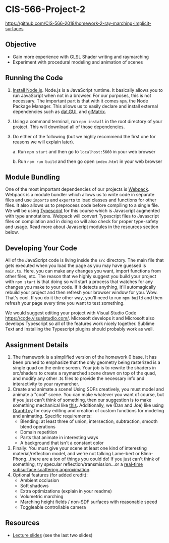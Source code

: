 # CIS-566-Project-2
https://github.com/CIS-566-2018/homework-2-ray-marching-implicit-surfaces

## Objective
- Gain more experience with GLSL Shader writing and raymarching
- Experiment with procedural modeling and animation of scenes

## Running the Code

1. [Install Node.js](https://nodejs.org/en/download/). Node.js is a JavaScript runtime. It basically allows you to run JavaScript when not in a browser. For our purposes, this is not necessary. The important part is that with it comes `npm`, the Node Package Manager. This allows us to easily declare and install external dependencies such as [dat.GUI](https://workshop.chromeexperiments.com/examples/gui/#1--Basic-Usage), and [glMatrix](http://glmatrix.net/).

2. Using a command terminal, run `npm install` in the root directory of your project. This will download all of those dependencies.

3. Do either of the following (but we highly recommend the first one for reasons we will explain later).

    a. Run `npm start` and then go to `localhost:5660` in your web browser

    b. Run `npm run build` and then go open `index.html` in your web browser

## Module Bundling
One of the most important dependencies of our projects is [Webpack](https://webpack.js.org/concepts/). Webpack is a module bundler which allows us to write code in separate files and use `import`s and `export`s to load classes and functions for other files. It also allows us to preprocess code before compiling to a single file. We will be using [Typescript](https://www.typescriptlang.org/docs/home.html) for this course which is Javascript augmented with type annotations. Webpack will convert Typescript files to Javascript files on compilation and in doing so will also check for proper type-safety and usage. Read more about Javascript modules in the resources section below.

## Developing Your Code
All of the JavaScript code is living inside the `src` directory. The main file that gets executed when you load the page as you may have guessed is `main.ts`. Here, you can make any changes you want, import functions from other files, etc. The reason that we highly suggest you build your project with `npm start` is that doing so will start a process that watches for any changes you make to your code. If it detects anything, it'll automagically rebuild your project and then refresh your browser window for you. Wow. That's cool. If you do it the other way, you'll need to run `npm build` and then refresh your page every time you want to test something.

We would suggest editing your project with Visual Studio Code https://code.visualstudio.com/. Microsoft develops it and Microsoft also develops Typescript so all of the features work nicely together. Sublime Text and installing the Typescript plugins should probably work as well.

## Assignment Details

1. The framework is a simplified version of the homework 0 base. It has been pruned to emphasize that the only geometry being rasterized is a single quad on the entire screen. Your job is to rewrite the shaders in src/shaders to create a raymarched scene drawn on top of the quad, and modify any other .ts files to provide the necessary info and interactivity to your raymarcher.
2. Create and animate a scene! Using SDFs creatively, you must model and animate a "cool" scene. You can make whatever you want of course, but if you just can't think of something, then our suggestion is to make something mechanical like [this](https://www.shadertoy.com/view/XlfGzH). Additionally, we (Dan and Joe) like using [GraphToy](http://www.iquilezles.org/apps/graphtoy/) for easy editing and creation of custom functions for modeling and animating. Specific requirements:
    * Blending: at least three of union, intersection, subtraction, smooth blend operations
    * Domain repetition
    * Parts that animate in interesting ways
    * A background that isn't a constant color
3. Finally: You must give your scene at least one kind of interesting material/reflection model, and we're not talking Lame-bert or Blinn-Phong...there are a ton of things you could do! If you just can't think of something, try specular reflection/transmission...or a [real-time subsurface scattering approximation](https://colinbarrebrisebois.com/2011/03/07/gdc-2011-approximating-translucency-for-a-fast-cheap-and-convincing-subsurface-scattering-look/).
4. Optional features (for added credit):
    * Ambient occlusion
    * Soft shadows
    * Extra optimizations (explain in your readme)
    * Volumetric marching
    * Marching height fields / non-SDF surfaces with reasonable speed
    * Toggleable controllable camera

## Resources
- [Lecture slides](https://docs.google.com/presentation/d/1W5KWvkT1tscRG8x5tSfKXBRx9EGTZ-jVsOhIlfhJQLQ/edit?usp=sharing) (see the last two slides)
